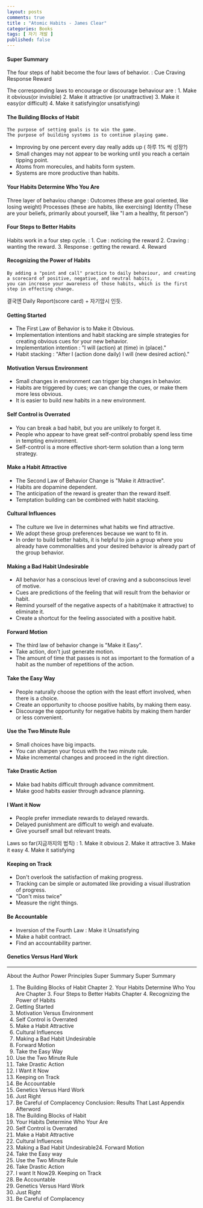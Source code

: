 ```yaml
---
layout: posts
comments: true
title : "Atomic Habits - James Clear"
categories: Books
tags: [ 자기 개발 ]
published: false
---
```


#### Super Summary

The four steps of habit become the four laws of behavior.
 : Cue
   Craving
   Response
   Reward

The corresponding laws to encourage or discourage behaviour are
 : 1. Make it obvious(or invisible)
   2. Make it attractive (or unattractive)
   3. Make it easy(or difficult)
   4. Make it satisfying(or unsatisfying)

#### The Building Blocks of Habit

```
The purpose of setting goals is to win the game.
The purpose of building systems is to continue playing game.
```

- Improving by one percent every day really adds up ( 하루 1% 씩 성장?)
- Small changes may not appear to be working until you reach a certain tipping point.
- Atoms from morecules, and habits form system.
- Systems are more productive than habits.

#### Your Habits Determine Who You Are

Three layer of behaviou change
 : Outcomes (these are goal oriented, like losing weight)
   Processes (these are habits, like exercising)
   Identity (These are your beliefs, primarily about yourself, like "I am a healthy, fit person")

#### Four Steps to Better Habits

Habits work in a four step cycle.
 : 1. Cue : noticing the reward
   2. Craving : wanting the reward.
   3. Response : getting the reward.
   4. Reward

#### Recognizing the Power of Habits

```
By adding a "point and call" practice to daily behaviour, and creating a scorecard of positive, negative, and neutral habits,
you can increase your awareness of those habits, which is the first step in effecting change. 
```
결국엔 Daily Report(score card) + 자기암시 인듯.

#### Getting Started

- The First Law of Behavior is to Make it Obvious.
- Implementation intentions and habit stacking are simple strategies for creating obvious cues for your new behavior.
- Implementation intention : "I will (action) at (time) in (place)."
- Habit stacking : "After I (action done daily) I will (new desired action)."

#### Motivation Versus Environment

- Small changes in environment can trigger big changes in behavior.
- Habits are triggered by cues; we can change the cues, or make them more less obvious.
- It is easier to build new habits in a new environment.

#### Self Control is Overrated

- You can break a bad habit, but you are unlikely to forget it.
- People who appear to have great self-control probably spend less time in tempting environment.
- Self-control is a more effective short-term solution than a long term strategy.

#### Make a Habit Attractive

- The Second Law of Behavior Change is "Make it Attractive".
- Habits are dopamine dependent.
- The anticipation of the reward is greater than the reward itself.
- Temptation building can be combined with habit stacking.

#### Cultural Influences

- The culture we live in determines what habits we find attractive.
- We adopt these group preferences because we want to fit in.
- In order to build better habits, it is helpful to join a group where you already have commonalities and your desired behavior is already part of the group behavior.

#### Making a Bad Habit Undesirable

- All behavior has a conscious level of craving and a subconscious level of motive.
- Cues are predictions of the feeling that will result from the behavior or habit.
- Remind yourself of the negative aspects of a habit(make it attractive) to eliminate it.
- Create a shortcut for the feeling associated with a positive habit.

#### Forward Motion

- The third law of behavior change is "Make it Easy".
- Take action, don't just generate motion.
- The amount of time that passes is not as important to the formation of a habit as the number of repetitions of the action.

#### Take the Easy Way

- People naturally choose the option with the least effort involved, when there is a choice.
- Create an opportunity to choose positive habits, by making them easy.
- Discourage the opportunity for negative habits by making them harder or less convenient.

#### Use the Two Minute Rule

- Small choices have big impacts.
- You can sharpen your focus with the two minute rule.
- Make incremental changes and proceed in the right direction.

#### Take Drastic Action

- Make bad habits difficult through advance commitment.
- Make good habits easier through advance planning.

#### I Want it Now

 - People prefer immediate rewards to delayed rewards.
 - Delayed punishment are difficult to weigh and evaluate.
 - Give yourself small but relevant treats.

Laws so far(지금까지의 법칙)
 : 1. Make it obvious
   2. Make it attractive
   3. Make it easy
   4. Make it satisfying

#### Keeping on Track

- Don't overlook the satisfaction of making progress.
- Tracking can be simple or automated like providing a visual illustration of progress.
- "Don't miss twice"
- Measure the right things.

#### Be Accountable

- Inversion of the Fourth Law : Make it Unsatisfying
- Make a habit contract.
- Find an accountability partner.

#### Genetics Versus Hard Work

---

About the Author
Power Principles
Super Summary
Super Summary  
1. The Building Blocks of Habit
Chapter 2. Your Habits Determine Who You Are
Chapter 3. Four Steps to Better Habits
Chapter 4. Recognizing the Power of Habits 
2. Getting Started 
3. Motivation Versus Environment 
4. Self Control is Overrated
5. Make a Habit Attractive
6. Cultural Influences
7. Making a Bad Habit Undesirable
8. Forward Motion
9. Take the Easy Way
10. Use the Two Minute Rule
11. Take Drastic Action
12. I Want it Now
13. Keeping on Track
14. Be Accountable
15. Genetics Versus Hard Work
16. Just Right
17. Be Careful of Complacency
Conclusion: Results That Last
Appendix
Afterword
18. The Building Blocks of Habit
19. Your Habits Determine Who Your Are
20. Self Control is Overrated
21. Make a Habit Attractive
22. Cultural Influences
23. Making a Bad Habit Undesirable24. Forward Motion
25. Take the Easy way
26. Use the Two Minute Rule
27. Take Drastic Action
28. I want It Now29. Keeping on Track
30. Be Accountable
31. Genetics Versus Hard Work
32. Just Right
33. Be Careful of Complacency


